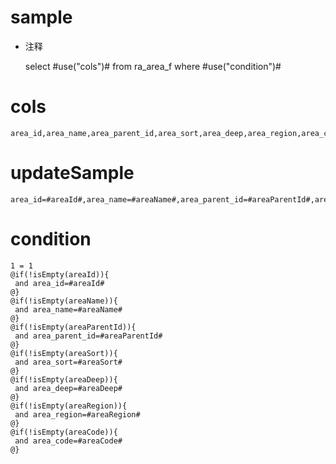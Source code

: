 sample
===
* 注释

	select #use("cols")# from ra_area_f  where  #use("condition")#

cols
===
	area_id,area_name,area_parent_id,area_sort,area_deep,area_region,area_code

updateSample
===
	
	area_id=#areaId#,area_name=#areaName#,area_parent_id=#areaParentId#,area_sort=#areaSort#,area_deep=#areaDeep#,area_region=#areaRegion#,area_code=#areaCode#

condition
===

	1 = 1  
	@if(!isEmpty(areaId)){
	 and area_id=#areaId#
	@}
	@if(!isEmpty(areaName)){
	 and area_name=#areaName#
	@}
	@if(!isEmpty(areaParentId)){
	 and area_parent_id=#areaParentId#
	@}
	@if(!isEmpty(areaSort)){
	 and area_sort=#areaSort#
	@}
	@if(!isEmpty(areaDeep)){
	 and area_deep=#areaDeep#
	@}
	@if(!isEmpty(areaRegion)){
	 and area_region=#areaRegion#
	@}
	@if(!isEmpty(areaCode)){
	 and area_code=#areaCode#
	@}
	
	
